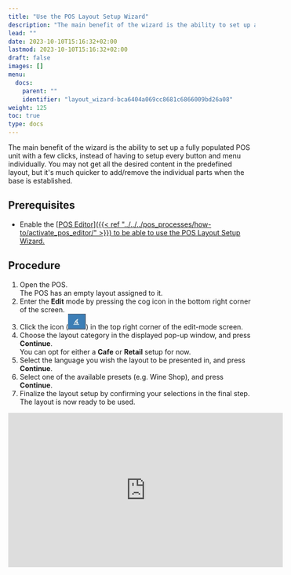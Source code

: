 ```yaml
---
title: "Use the POS Layout Setup Wizard"
description: "The main benefit of the wizard is the ability to set up a fully populated POS unit with a few clicks, instead of having to setup every button and menu individually."
lead: ""
date: 2023-10-10T15:16:32+02:00
lastmod: 2023-10-10T15:16:32+02:00
draft: false
images: []
menu:
  docs:
    parent: ""
    identifier: "layout_wizard-bca6404a069cc8681c6866009bd26a08"
weight: 125
toc: true
type: docs
---
```


The main benefit of the wizard is the ability to set up a fully populated POS unit with a few clicks, instead of having to setup every button and menu individually. You may not get all the desired content in the predefined layout, but it's much quicker to add/remove the individual parts when the base is established. 

## Prerequisites

- Enable the [<ins>POS Editor<ins>]({{< ref "../../../pos_processes/how-to/activate_pos_editor/" >}}) to be able to use the POS Layout Setup Wizard.

## Procedure

1. Open the POS.     
   The POS has an empty layout assigned to it. 
2. Enter the **Edit** mode by pressing the cog icon in the bottom right corner of the screen.
3. Click the icon (![weird_icon](Images/weird_icon.PNG)) in the top right corner of the edit-mode screen.
4. Choose the layout category in the displayed pop-up window, and press **Continue**.     
   You can opt for either a **Cafe** or **Retail** setup for now.
5. Select the language you wish the layout to be presented in, and press **Continue**.
6. Select one of the available presets (e.g. Wine Shop), and press **Continue**.
7. Finalize the layout setup by confirming your selections in the final step.     
   The layout is now ready to be used.

<iframe width="560" height="315" src="https://www.youtube.com/embed/gMNjQMtJJhw?si=HobHN2vYeK8eV5xQ" title="YouTube video player" frameborder="0" allow="accelerometer; autoplay; clipboard-write; encrypted-media; gyroscope; picture-in-picture; web-share" allowfullscreen></iframe>